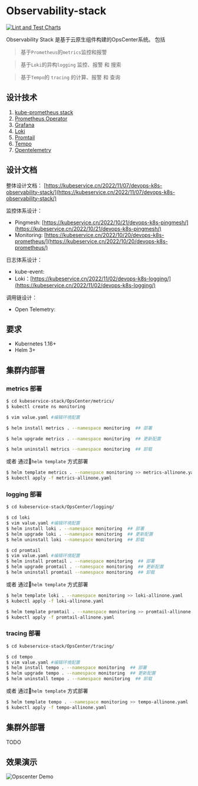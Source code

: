 # Observability-stack

[![Lint and Test Charts](https://github.com/kubeservice-stack/OpsCenter/actions/workflows/lint.yml/badge.svg)](https://github.com/kubeservice-stack/OpsCenter/actions/workflows/lint.yml)

Observability Stack 是基于云原生组件构建的OpsCenter系统。 包括 

> 基于`Prometheus`的`metrics`监控和报警

> 基于`Loki`的异构`logging` 监控、报警 和 搜索

> 基于`Tempo`的 `tracing` 的计算、报警 和 查询 


## 设计技术

1. [kube-prometheus stack](https://github.com/prometheus-operator/kube-prometheus)
2. [Prometheus Operator](https://github.com/prometheus-operator/prometheus-operator)
3. [Grafana](http://grafana.com/) 
4. [Loki](https://github.com/grafana/loki)
5. [Promtail](https://grafana.com/docs/loki/latest/clients/promtail/)
6. [Tempo](https://github.com/grafana/tempo)
7. [Opentelemetry](https://opentelemetry.io/)

## 设计文档

整体设计文档： [https://kubeservice.cn/2022/11/07/devops-k8s-observability-stack/](https://kubeservice.cn/2022/11/07/devops-k8s-observability-stack/)

监控体系设计： 

- Pingmesh: [https://kubeservice.cn/2022/10/21/devops-k8s-pingmesh/](https://kubeservice.cn/2022/10/21/devops-k8s-pingmesh/)
- Monitoring: [https://kubeservice.cn/2022/10/20/devops-k8s-prometheus/](https://kubeservice.cn/2022/10/20/devops-k8s-prometheus/)

日志体系设计：

- kube-event: 
- Loki：[https://kubeservice.cn/2022/11/02/devops-k8s-logging/](https://kubeservice.cn/2022/11/02/devops-k8s-logging/)

调用链设计：

- Open Telemetry: 

## 要求

- Kubernetes 1.16+
- Helm 3+

## 集群内部署

### metrics 部署

```bash
$ cd kubeservice-stack/OpsCenter/metrics/
$ kubectl create ns monitoring

$ vim value.yaml #编辑环境配置

$ helm install metrics . --namespace monitoring  ## 部署

$ helm upgrade metrics . --namespace monitoring  ## 更新配置

$ helm uninstall metrics --namespace monitoring  ## 卸载
```

或者 通过`helm template` 方式部署

```bash
$ helm template metrics . --namespace monitoring >> metrics-allinone.yaml
$ kubectl apply -f metrics-allinone.yaml
```

### logging 部署

```bash
$ cd kubeservice-stack/OpsCenter/logging/

$ cd loki
$ vim value.yaml #编辑环境配置
$ helm install loki . --namespace monitoring  ## 部署
$ helm upgrade loki . --namespace monitoring  ## 更新配置
$ helm uninstall loki --namespace monitoring  ## 卸载

$ cd promtail
$ vim value.yaml #编辑环境配置
$ helm install promtail . --namespace monitoring  ## 部署
$ helm upgrade promtail . --namespace monitoring  ## 更新配置
$ helm uninstall promtail --namespace monitoring  ## 卸载
```

或者 通过`helm template` 方式部署

```bash
$ helm template loki . --namespace monitoring >> loki-allinone.yaml
$ kubectl apply -f loki-allinone.yaml

$ helm template promtail . --namespace monitoring >> promtail-allinone.yaml
$ kubectl apply -f promtail-allinone.yaml
```

### tracing 部署

```bash
$ cd kubeservice-stack/OpsCenter/tracing/

$ cd tempo
$ vim value.yaml #编辑环境配置
$ helm install tempo . --namespace monitoring  ## 部署
$ helm upgrade tempo . --namespace monitoring  ## 更新配置
$ helm uninstall tempo . --namespace monitoring  ## 卸载
```


或者 通过`helm template` 方式部署

```bash
$ helm template tempo . --namespace monitoring >> tempo-allinone.yaml
$ kubectl apply -f tempo-allinone.yaml
```

## 集群外部署

TODO

## 效果演示

![Opscenter Demo](https://www.kubeservice.cn/img/devops/opscenter.gif)

